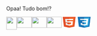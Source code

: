 
<div align="left">

Opaa! Tudo bom!?

</div> 
<div style="display: inline_block" align="center">
  <img align="left" height="35" width="28" src="https://www.clipartmax.com/png/small/210-2108930_advanced-vb-script-training-visual-basic-script-logo.png"/>
  <img align="left" height="30" width="40" src="https://cdn.jsdelivr.net/gh/devicons/devicon/icons/csharp/csharp-original.svg"/>
  <img align="left" height="30" width="40" src="https://cdn.jsdelivr.net/gh/devicons/devicon/icons/c/c-original.svg"/>
  <img align="left" height="30" width="40" src="https://cdn.jsdelivr.net/gh/devicons/devicon/icons/matlab/matlab-original.svg"/>
  <img align="left" height="30" width="40" src="https://raw.githubusercontent.com/devicons/devicon/master/icons/html5/html5-original.svg">
  <img align="left" height="30" width="40" src="https://raw.githubusercontent.com/devicons/devicon/master/icons/css3/css3-original.svg">
</div>  

